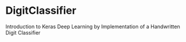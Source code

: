 # DigitClassifier
Introduction to Keras Deep Learning by Implementation of a Handwritten Digit Classifier
